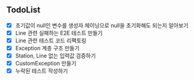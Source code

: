 ## TodoList
- [x] 초기값이 null인 변수를 생성자 체이닝으로 null을 초기화해도 되는지 알아보기
- [x] Line 관련 실패하는 E2E 테스트 만들기
- [x] Line 관련 테스트 코드 리팩토링
- [x] Exception 계층 구조 만들기
- [x] Station, Line 없는 입력값 검증하기
- [x] CustomException 만들기
- [x] 누락된 테스트 작성하기